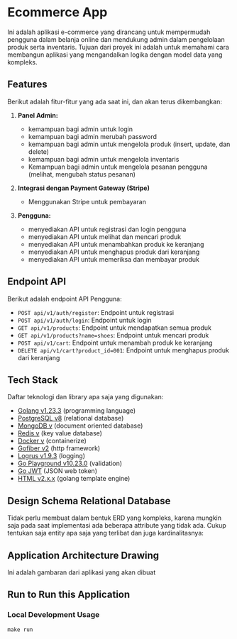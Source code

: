 # Ecommerce App

Ini adalah aplikasi e-commerce yang dirancang untuk mempermudah pengguna dalam belanja online dan mendukung admin dalam
pengelolaan produk serta inventaris. Tujuan dari proyek ini adalah untuk memahami cara membangun aplikasi yang
mengandalkan logika dengan model data yang kompleks.

## Features

Berikut adalah fitur-fitur yang ada saat ini, dan akan terus dikembangkan:

1. **Panel Admin:**
    - kemampuan bagi admin untuk login
    - kemampuan bagi admin merubah password
    - kemampuan bagi admin untuk mengelola produk (insert, update, dan delete)
    - kemampuan bagi admin untuk mengelola inventaris
    - Kemampuan bagi admin untuk mengelola pesanan pengguna (melihat, mengubah status pesanan)

2. **Integrasi dengan Payment Gateway (Stripe)**
    - Menggunakan Stripe untuk pembayaran

3. **Pengguna:**
    - menyediakan API untuk registrasi dan login pengguna
    - menyediakan API untuk melihat dan mencari produk
    - menyediakan API untuk menambahkan produk ke keranjang
    - menyediakan API untuk menghapus produk dari keranjang
    - menyediakan API untuk memeriksa dan membayar produk

## Endpoint API

Berikut adalah endpoint API Pengguna:

- ``POST api/v1/auth/register``: Endpoint untuk registrasi
- ``POST api/v1/auth/login``: Endpoint untuk login
- ``GET api/v1/products``: Endpoint untuk mendapatkan semua produk
- ``GET api/v1/products?name=shoes``: Endpoint untuk mencari produk
- ``POST api/v1/cart``: Endpoint untuk menambah produk ke keranjang
- ``DELETE api/v1/cart?product_id=001``: Endpoint untuk menghapus produk dari keranjang

## Tech Stack

Daftar teknologi dan library apa saja yang digunakan:

- [Golang v1.23.3]() (programming language)
- [PostgreSQL v8]() (relational database)
- [MongoDB v]() (document oriented database)
- [Redis v]() (key value database)
- [Docker v]() (containerize)
- [Gofiber v2](https://docs.gofiber.io/) (http framework)
- [Logrus v1.9.3](https://github.com/sirupsen/logrus) (logging)
- [Go Playground v10.23.0](https://github.com/go-playground/validator) (validation)
- [Go JWT](https://github.com/golang-jwt/jwt) (JSON web token)
- [HTML v2.x.x](https://docs.gofiber.io/template/html/) (golang template engine)

## Design Schema Relational Database

Tidak perlu membuat dalam bentuk ERD yang kompleks, karena mungkin saja pada saat implementasi ada beberapa attribute
yang tidak ada. Cukup tentukan saja
entity apa saja yang terlibat dan juga kardinalitasnya:

## Application Architecture Drawing

Ini adalah gambaran dari aplikasi yang akan dibuat

## Run to Run this Application   

### Local Development Usage
    make run
